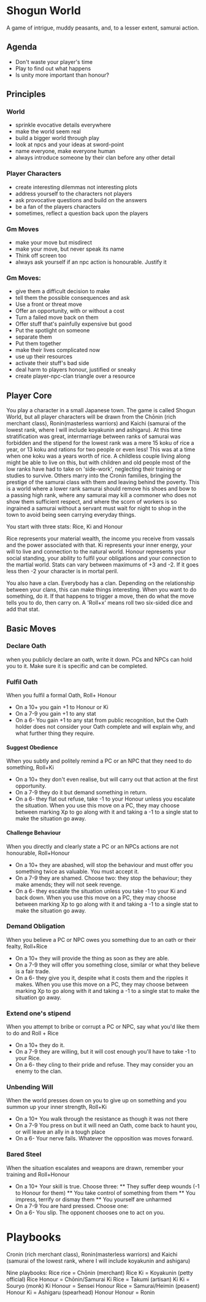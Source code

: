 # Shogun World

A game of intrigue, muddy peasants, and, to a lesser extent, samurai action.


## Agenda
* Don't waste your player's time
* Play to find out what happens
* Is unity more important than honour?


## Principles 
### World 
* sprinkle evocative details everywhere  
* make the world seem real 
* build a bigger world through play 
* look at npcs and your ideas at sword-point 
* name everyone, make everyone human 
* always introduce someone by their clan before any other detail 
### Player Characters 
* create interesting dilemmas not interesting plots 
* address yourself to the characters not players 
* ask provocative questions and build on the answers  
* be a fan of the players characters  
* sometimes, reflect a question back upon the players  
### Gm Moves 
* make your move but misdirect 
* make your move, but never speak its name 
* Think off screen too 
* always ask yourself if an npc action is honourable. Justify it



### Gm Moves:
* give them a difficult decision to make
* tell them the possible consequences and ask
* Use a front or threat move
* Offer an opportunity, with or without a cost
* Turn a failed move back on them
* Offer stuff that's painfully expensive but good
* Put the spotlight on someone
* separate them
* Put them together 
* make their lives complicated now
* use up their resources 
* activate their stuff's bad side
* deal harm to players honour, justified or sneaky
* create player-npc-clan triangle over a resource 

## Player Core 

You play a character in a small Japanese town. The game is called Shogun World, but all player characters will be drawn from the Chōnin (rich merchant class), Ronin(masterless warriors) and Kaichi (samurai of the lowest rank, where I will include koyakunin and ashigaru). At this time stratification was great, intermarriage between ranks of samurai was forbidden and the stipend for the lowest rank was a mere 15 koku of rice a year, or 13 koku and rations for two people or even less! This was at a time when one koku was a years worth of rice. A childless couple living along might be able to live on this, but with children and old people most of the low ranks have had to take on 'side-work', neglecting their training or studies to survive. Others marry into the Cronin families, bringing the prestige of the samurai class with them and leaving behind the poverty. This is a world where a lower rank samurai should remove his shoes and bow to a passing high rank, where any samurai may kill a commoner who does not show them sufficient respect, and where the scorn of workers is so ingrained a samurai without a servant must wait for night to shop in the town to avoid being seen carrying everyday things.

You start with three stats: Rice, Ki and Honour

Rice represents your material wealth, the income you receive from vassals and the power associated with that.
Ki represents your inner energy, your will to live and connection to the natural world.
Honour represents your social standing, your ability to fulfil your obligations and your connection to the martial world.
Stats can vary between maximums of +3 and -2. If it goes less then -2 your character is in mortal peril.

You also have a clan. Everybody has a clan. Depending on the relationship between your clans, this can make things interesting.
When you want to do something, do it. If that happens to trigger a move, then do what the move tells you to do, then carry on. A 'Roll+x' means roll two six-sided dice and add that stat.


## Basic Moves

### Declare Oath
when you publicly declare an oath, write it down. PCs and NPCs can hold you to it. Make sure it is specific and can be completed. 

### Fulfil Oath
When you fulfil a formal Oath, Roll+ Honour
* On a 10+ you gain +1 to Honour or Ki
* On a 7-9 you gain +1 to any stat
* On a 6- You gain +1 to any stat from public recognition, but the Oath holder does not consider your Oath complete and will explain why, and what further thing they require.

#### Suggest Obedience
When you subtly and politely remind a PC or an NPC that they need to do something, Roll+Ki
* On a 10+ they don't even realise, but will carry out that action at the first opportunity.
* On a 7-9 they do it but demand something in return.
* On a 6- they flat out refuse, take -1 to your Honour unless you escalate the situation.
When you use this move on a PC, they may choose between marking Xp to go along with it and taking a -1 to a single stat to make the situation go away.

#### Challenge Behaviour
When you directly and clearly state a PC or an NPCs actions are not honourable, Roll+Honour
* On a 10+ they are abashed, will stop the behaviour and must offer you something twice as valuable. You must accept it. 
* On a 7-9 they are shamed. Choose two: they stop the behaviour; they make amends; they will not seek revenge.
* On a 6- they escalate the situation unless you take -1 to your Ki and back down.
When you use this move on a PC, they may choose between marking Xp to go along with it and taking a -1 to a single stat to make the situation go away.

### Demand Obligation
When you believe a PC or NPC owes you something due to an oath or their fealty, Roll+Rice
* On a 10+ they will provide the thing as soon as they are able.
* On a 7-9 they will offer you something close, similar or what they believe is a fair trade.
* On a 6- they give you it, despite what it costs them and the ripples it makes.
When you use this move on a PC, they may choose between marking Xp to go along with it and taking a -1 to a single stat to make the situation go away.

### Extend one's stipend
When you attempt to bribe or corrupt a PC or NPC, say what you'd like them to do and Roll + Rice
* On a 10+ they do it. 
* On a 7-9 they are willing, but it will cost enough you'll have to take -1 to your Rice.
* On a 6- they cling to their pride and refuse. They may consider you an enemy to the clan.

### Unbending Will
When the world presses down on you to give up on something and you summon up your inner strength, Roll+Ki
* On a 10+ You walk through the resistance as though it was not there
* On a 7-9 You press on but it will need an Oath, come back to haunt you, or will leave an ally in a tough place
* On a 6- Your nerve fails. Whatever the opposition was moves forward.

### Bared Steel
When the situation escalates and weapons are drawn, remember your training and Roll+Honour
* On a 10+ Your skill is true. Choose three:
  ** They suffer deep wounds (-1 to Honour for them)
  ** You take control of something from them
  ** You impress, terrify or dismay them
  ** You yourself are unharmed
* On a 7-9 You are hard pressed. Choose one:
* On a 6- You slip. The opponent chooses one to act on you.



# Playbooks

Cronin (rich merchant class), Ronin(masterless warriors) and Kaichi (samurai of the lowest rank, where I will include koyakunin and ashigaru)

Nine playbooks:
Rice rice = Chōnin (merchant)
Rice Ki = Koyakunin (petty official)
Rice Honour = Chōnin/Samurai 
Ki Rice = Takumi (artisan)
Ki Ki = Souryo (monk)
Ki Honour = Sensei
Honour Rice = Samurai/Heimin (peasent)
Honour Ki = Ashigaru (spearhead)
Honour Honour = Ronin



